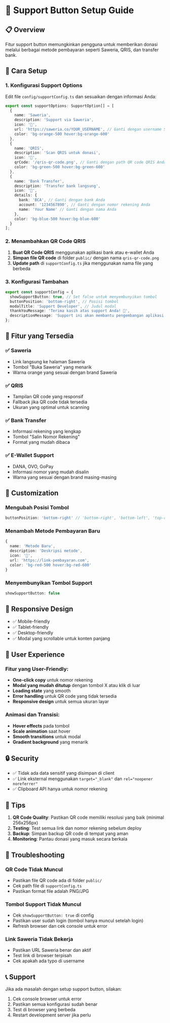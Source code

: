 # 🎁 Support Button Setup Guide

## 📋 Overview
Fitur support button memungkinkan pengguna untuk memberikan donasi melalui berbagai metode pembayaran seperti Saweria, QRIS, dan transfer bank.

## 🚀 Cara Setup

### 1. Konfigurasi Support Options

Edit file `config/supportConfig.ts` dan sesuaikan dengan informasi Anda:

```typescript
export const supportOptions: SupportOption[] = [
  {
    name: 'Saweria',
    description: 'Support via Saweria',
    icon: '💝',
    url: 'https://saweria.co/YOUR_USERNAME', // Ganti dengan username Saweria Anda
    color: 'bg-orange-500 hover:bg-orange-600'
  },
  {
    name: 'QRIS',
    description: 'Scan QRIS untuk donasi',
    icon: '📱',
    qrCode: '/qris-qr-code.png', // Ganti dengan path QR code QRIS Anda
    color: 'bg-green-500 hover:bg-green-600'
  },
  {
    name: 'Bank Transfer',
    description: 'Transfer bank langsung',
    icon: '🏦',
    details: {
      bank: 'BCA', // Ganti dengan bank Anda
      account: '1234567890', // Ganti dengan nomor rekening Anda
      name: 'Your Name' // Ganti dengan nama Anda
    },
    color: 'bg-blue-500 hover:bg-blue-600'
  }
];
```

### 2. Menambahkan QR Code QRIS

1. **Buat QR Code QRIS** menggunakan aplikasi bank atau e-wallet Anda
2. **Simpan file QR code** di folder `public/` dengan nama `qris-qr-code.png`
3. **Update path** di `supportConfig.ts` jika menggunakan nama file yang berbeda

### 3. Konfigurasi Tambahan

```typescript
export const supportConfig = {
  showSupportButton: true, // Set false untuk menyembunyikan tombol
  buttonPosition: 'bottom-right', // Posisi tombol
  modalTitle: 'Support Developer', // Judul modal
  thankYouMessage: 'Terima kasih atas support Anda! 🙏',
  descriptionMessage: 'Support ini akan membantu pengembangan aplikasi'
};
```

## 🎨 Fitur yang Tersedia

### ✅ Saweria
- Link langsung ke halaman Saweria
- Tombol "Buka Saweria" yang menarik
- Warna orange yang sesuai dengan brand Saweria

### ✅ QRIS
- Tampilan QR code yang responsif
- Fallback jika QR code tidak tersedia
- Ukuran yang optimal untuk scanning

### ✅ Bank Transfer
- Informasi rekening yang lengkap
- Tombol "Salin Nomor Rekening"
- Format yang mudah dibaca

### ✅ E-Wallet Support
- DANA, OVO, GoPay
- Informasi nomor yang mudah disalin
- Warna yang sesuai dengan brand masing-masing

## 🔧 Customization

### Mengubah Posisi Tombol
```typescript
buttonPosition: 'bottom-right' // 'bottom-right', 'bottom-left', 'top-right', 'top-left'
```

### Menambah Metode Pembayaran Baru
```typescript
{
  name: 'Metode Baru',
  description: 'Deskripsi metode',
  icon: '🎯',
  url: 'https://link-pembayaran.com',
  color: 'bg-red-500 hover:bg-red-600'
}
```

### Menyembunyikan Tombol Support
```typescript
showSupportButton: false
```

## 📱 Responsive Design

- ✅ Mobile-friendly
- ✅ Tablet-friendly
- ✅ Desktop-friendly
- ✅ Modal yang scrollable untuk konten panjang

## 🎯 User Experience

### Fitur yang User-Friendly:
- **One-click copy** untuk nomor rekening
- **Modal yang mudah ditutup** dengan tombol X atau klik di luar
- **Loading state** yang smooth
- **Error handling** untuk QR code yang tidak tersedia
- **Responsive design** untuk semua ukuran layar

### Animasi dan Transisi:
- **Hover effects** pada tombol
- **Scale animation** saat hover
- **Smooth transitions** untuk modal
- **Gradient background** yang menarik

## 🔒 Security

- ✅ Tidak ada data sensitif yang disimpan di client
- ✅ Link eksternal menggunakan `target="_blank"` dan `rel="noopener noreferrer"`
- ✅ Clipboard API hanya untuk nomor rekening

## 📝 Tips

1. **QR Code Quality**: Pastikan QR code memiliki resolusi yang baik (minimal 256x256px)
2. **Testing**: Test semua link dan nomor rekening sebelum deploy
3. **Backup**: Simpan backup QR code di tempat yang aman
4. **Monitoring**: Pantau donasi yang masuk secara berkala

## 🐛 Troubleshooting

### QR Code Tidak Muncul
- Pastikan file QR code ada di folder `public/`
- Cek path file di `supportConfig.ts`
- Pastikan format file adalah PNG/JPG

### Tombol Support Tidak Muncul
- Cek `showSupportButton: true` di config
- Pastikan user sudah login (tombol hanya muncul setelah login)
- Refresh browser dan cek console untuk error

### Link Saweria Tidak Bekerja
- Pastikan URL Saweria benar dan aktif
- Test link di browser terpisah
- Cek apakah ada typo di username

## 📞 Support

Jika ada masalah dengan setup support button, silakan:
1. Cek console browser untuk error
2. Pastikan semua konfigurasi sudah benar
3. Test di browser yang berbeda
4. Restart development server jika perlu
